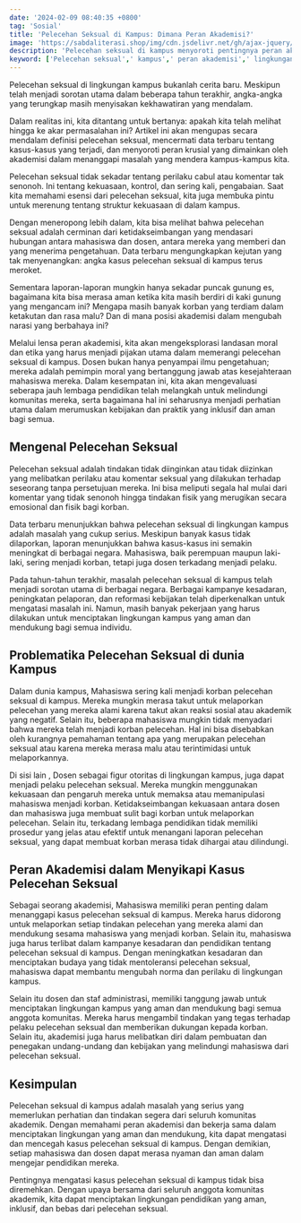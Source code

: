 ```yaml
---
date: '2024-02-09 08:40:35 +0800'
tag: 'Sosial'
title: 'Pelecehan Seksual di Kampus: Dimana Peran Akademisi?'
image: 'https://sabdaliterasi.shop/img/cdn.jsdelivr.net/gh/ajax-jquery/asset.sabdaliterasi.shop@main/images/3869A169-8B00-400B-827F08CA7CC11850_source.jpg'
description: 'Pelecehan seksual di kampus menyoroti pentingnya peran akademisi. Menciptakan lingkungan pendidikan yang aman adalah tanggung jawab bersama.'
keyword: ['Pelecehan seksual',' kampus',' peran akademisi',' lingkungan pendidikan',' kesadaran',' data terbaru']
---
```

<p>Pelecehan seksual di lingkungan kampus bukanlah cerita baru. Meskipun telah menjadi sorotan utama dalam beberapa tahun terakhir, angka-angka yang terungkap masih menyisakan kekhawatiran yang mendalam. </p><p>Dalam realitas ini, kita ditantang untuk bertanya: apakah kita telah melihat hingga ke akar permasalahan ini? Artikel ini akan mengupas secara mendalam definisi pelecehan seksual, mencermati data terbaru tentang kasus-kasus yang terjadi, dan menyoroti peran krusial yang dimainkan oleh akademisi dalam menanggapi masalah yang mendera kampus-kampus kita. </p><p>Pelecehan seksual tidak sekadar tentang perilaku cabul atau komentar tak senonoh. Ini tentang kekuasaan, kontrol, dan sering kali, pengabaian. Saat kita memahami esensi dari pelecehan seksual, kita juga membuka pintu untuk merenung tentang struktur kekuasaan di dalam kampus.</p><p>Dengan meneropong lebih dalam, kita bisa melihat bahwa pelecehan seksual adalah cerminan dari ketidakseimbangan yang mendasari hubungan antara mahasiswa dan dosen, antara mereka yang memberi dan yang menerima pengetahuan. Data terbaru mengungkapkan kejutan yang tak menyenangkan: angka kasus pelecehan seksual di kampus terus meroket. </p><p>Sementara laporan-laporan mungkin hanya sekadar puncak gunung es, bagaimana kita bisa merasa aman ketika kita masih berdiri di kaki gunung yang mengancam ini? Mengapa masih banyak korban yang terdiam dalam ketakutan dan rasa malu? Dan di mana posisi akademisi dalam mengubah narasi yang berbahaya ini? </p><p>Melalui lensa peran akademisi, kita akan mengeksplorasi landasan moral dan etika yang harus menjadi pijakan utama dalam memerangi pelecehan seksual di kampus. Dosen bukan hanya penyampai ilmu pengetahuan; mereka adalah pemimpin moral yang bertanggung jawab atas kesejahteraan mahasiswa mereka. Dalam kesempatan ini, kita akan mengevaluasi seberapa jauh lembaga pendidikan telah melangkah untuk melindungi komunitas mereka, serta bagaimana hal ini seharusnya menjadi perhatian utama dalam merumuskan kebijakan dan praktik yang inklusif dan aman bagi semua.</p><h2>Mengenal Pelecehan Seksual</h2><p>Pelecehan seksual adalah tindakan tidak diinginkan atau tidak diizinkan yang melibatkan perilaku atau komentar seksual yang dilakukan terhadap seseorang tanpa persetujuan mereka. Ini bisa meliputi segala hal mulai dari komentar yang tidak senonoh hingga tindakan fisik yang merugikan secara emosional dan fisik bagi korban.</p><p>Data terbaru menunjukkan bahwa pelecehan seksual di lingkungan kampus adalah masalah yang cukup serius. Meskipun banyak kasus tidak dilaporkan, laporan menunjukkan bahwa kasus-kasus ini semakin meningkat di berbagai negara. Mahasiswa, baik perempuan maupun laki-laki, sering menjadi korban, tetapi juga dosen terkadang menjadi pelaku.</p><p>Pada tahun-tahun terakhir, masalah pelecehan seksual di kampus telah menjadi sorotan utama di berbagai negara. Berbagai kampanye kesadaran, peningkatan pelaporan, dan reformasi kebijakan telah diperkenalkan untuk mengatasi masalah ini. Namun, masih banyak pekerjaan yang harus dilakukan untuk menciptakan lingkungan kampus yang aman dan mendukung bagi semua individu.</p><h2><strong>Problematika Pelecehan Seksual di dunia Kampus</strong></h2><p>Dalam dunia kampus, Mahasiswa sering kali menjadi korban pelecehan seksual di kampus. Mereka mungkin merasa takut untuk melaporkan pelecehan yang mereka alami karena takut akan reaksi sosial atau akademik yang negatif. Selain itu, beberapa mahasiswa mungkin tidak menyadari bahwa mereka telah menjadi korban pelecehan. Hal ini bisa disebabkan oleh kurangnya pemahaman tentang apa yang merupakan pelecehan seksual atau karena mereka merasa malu atau terintimidasi untuk melaporkannya.</p><p>Di sisi lain , Dosen sebagai figur otoritas di lingkungan kampus, juga dapat menjadi pelaku pelecehan seksual. Mereka mungkin menggunakan kekuasaan dan pengaruh mereka untuk memaksa atau memanipulasi mahasiswa menjadi korban. Ketidakseimbangan kekuasaan antara dosen dan mahasiswa juga membuat sulit bagi korban untuk melaporkan pelecehan. Selain itu, terkadang lembaga pendidikan tidak memiliki prosedur yang jelas atau efektif untuk menangani laporan pelecehan seksual, yang dapat membuat korban merasa tidak dihargai atau dilindungi.</p><h2><strong>Peran Akademisi dalam Menyikapi Kasus Pelecehan Seksual</strong></h2><p>Sebagai seorang akademisi, Mahasiswa memiliki peran penting dalam menanggapi kasus pelecehan seksual di kampus. Mereka harus didorong untuk melaporkan setiap tindakan pelecehan yang mereka alami dan mendukung sesama mahasiswa yang menjadi korban. Selain itu, mahasiswa juga harus terlibat dalam kampanye kesadaran dan pendidikan tentang pelecehan seksual di kampus. Dengan meningkatkan kesadaran dan menciptakan budaya yang tidak mentoleransi pelecehan seksual, mahasiswa dapat membantu mengubah norma dan perilaku di lingkungan kampus.</p><p>Selain itu dosen dan staf administrasi, memiliki tanggung jawab untuk menciptakan lingkungan kampus yang aman dan mendukung bagi semua anggota komunitas. Mereka harus mengambil tindakan yang tegas terhadap pelaku pelecehan seksual dan memberikan dukungan kepada korban. Selain itu, akademisi juga harus melibatkan diri dalam pembuatan dan penegakan undang-undang dan kebijakan yang melindungi mahasiswa dari pelecehan seksual.</p><h2><strong>Kesimpulan</strong></h2><p>Pelecehan seksual di kampus adalah masalah yang serius yang memerlukan perhatian dan tindakan segera dari seluruh komunitas akademik. Dengan memahami peran akademisi dan bekerja sama dalam menciptakan lingkungan yang aman dan mendukung, kita dapat mengatasi dan mencegah kasus pelecehan seksual di kampus. Dengan demikian, setiap mahasiswa dan dosen dapat merasa nyaman dan aman dalam mengejar pendidikan mereka.</p><p>Pentingnya mengatasi kasus pelecehan seksual di kampus tidak bisa diremehkan. Dengan upaya bersama dari seluruh anggota komunitas akademik, kita dapat menciptakan lingkungan pendidikan yang aman, inklusif, dan bebas dari pelecehan seksual.</p>